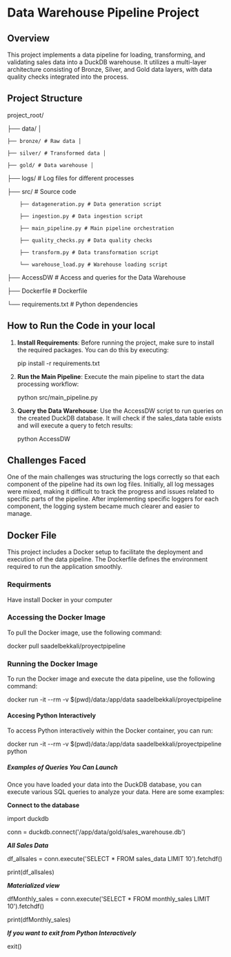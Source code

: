 # Data Warehouse Pipeline Project

## Overview

This project implements a data pipeline for loading, transforming, and validating sales data into a DuckDB warehouse. It utilizes a multi-layer architecture consisting of Bronze, Silver, and Gold data layers, with data quality checks integrated into the process.

## Project Structure


project_root/ 

 ├── data/ │

    ├── bronze/ # Raw data │ 

    ├── silver/ # Transformed data │

    ├── gold/ # Data warehouse │ 

 ├── logs/ # Log files for different processes 

 ├── src/ # Source code

        ├── datageneration.py # Data generation script 

        ├── ingestion.py # Data ingestion script 

        ├── main_pipeline.py # Main pipeline orchestration 

        ├── quality_checks.py # Data quality checks 

        ├── transform.py # Data transformation script

        └── warehouse_load.py # Warehouse loading script

  ├── AccessDW    # Access and queries for the Data Warehouse

  ├── Dockerfile    # Dockerfile

  └── requirements.txt # Python dependencies


## How to Run the Code in your local

1. **Install Requirements**: 
   Before running the project, make sure to install the required packages. You can do this by executing:
   
   pip install -r requirements.txt

2. **Run the Main Pipeline**: 
Execute the main pipeline to start the data processing workflow:
   
   python src/main_pipeline.py

3. **Query the Data Warehouse**: 
Use the AccessDW script to run queries on the created DuckDB database. It will check if the sales_data table exists and will execute a query to fetch results:
  
     python AccessDW


## Challenges Faced

One of the main challenges was structuring the logs correctly so that each component of the pipeline had its own log files. Initially, all log messages were mixed, making it difficult to track the progress and issues related to specific parts of the pipeline. After implementing specific loggers for each component, the logging system became much clearer and easier to manage.


## Docker File

This project includes a Docker setup to facilitate the deployment and execution of the data pipeline. The Dockerfile defines the environment required to run the application smoothly.

### Requirments

Have install Docker in your computer

### Accessing the Docker Image

To pull the Docker image, use the following command:

docker pull saadelbekkali/proyectpipeline

### Running the Docker Image

To run the Docker image and execute the data pipeline, use the following command:

docker run -it --rm -v $(pwd)/data:/app/data saadelbekkali/proyectpipeline

#### Accesing Python Interactively

To access Python interactively within the Docker container, you can run:

docker run -it --rm -v $(pwd)/data:/app/data saadelbekkali/proyectpipeline python

##### Examples of Queries You Can Launch

Once you have loaded your data into the DuckDB database, you can execute various SQL queries to analyze your data. Here are some examples:


**Connect to the database**

import duckdb

conn = duckdb.connect('/app/data/gold/sales_warehouse.db')

 ***All Sales Data***

df_allsales = conn.execute('SELECT * FROM sales_data LIMIT 10').fetchdf()

print(df_allsales)
 
 ***Materialized view***

dfMonthly_sales = conn.execute('SELECT * FROM monthly_sales LIMIT 10').fetchdf()

print(dfMonthly_sales)

***If you want to exit from Python Interactively***

exit()